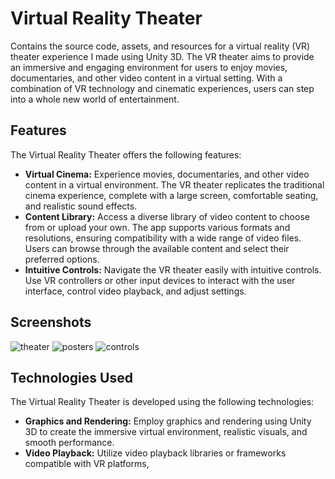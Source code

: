 # Virtual Reality Theater

Contains the source code, assets, and resources for a virtual reality (VR) theater experience I made using Unity 3D. The VR theater aims to provide an immersive and engaging environment for users to enjoy movies, documentaries, and other video content in a virtual setting. With a combination of VR technology and cinematic experiences, users can step into a whole new world of entertainment.

## Features
The Virtual Reality Theater offers the following features:

- **Virtual Cinema:** Experience movies, documentaries, and other video content in a virtual environment. The VR theater replicates the traditional cinema experience, complete with a large screen, comfortable seating, and realistic sound effects.
- **Content Library:** Access a diverse library of video content to choose from or upload your own. The app supports various formats and resolutions, ensuring compatibility with a wide range of video files. Users can browse through the available content and select their preferred options.
- **Intuitive Controls:** Navigate the VR theater easily with intuitive controls. Use VR controllers or other input devices to interact with the user interface, control video playback, and adjust settings.

## Screenshots

![theater](https://jeremytaraba.github.io/homepage_images/VirtualTheaterScreen.jpg)
![posters](https://jeremytaraba.github.io/homepage_images/VirtualTheaterPosters.jpg)
![controls](https://jeremytaraba.github.io/homepage_images/VirtualTheaterControls.jpg)


## Technologies Used
The Virtual Reality Theater is developed using the following technologies:

- **Graphics and Rendering:** Employ graphics and rendering using Unity 3D to create the immersive virtual environment, realistic visuals, and smooth performance.
- **Video Playback:** Utilize video playback libraries or frameworks compatible with VR platforms,

